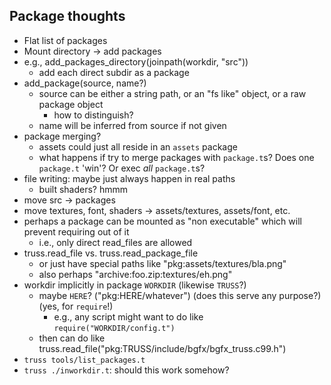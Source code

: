 ## Package thoughts

* Flat list of packages
* Mount directory -> add packages
* e.g., add_packages_directory(joinpath(workdir, "src"))
  * add each direct subdir as a package
* add_package(source, name?)
  * source can be either a string path, or an "fs like" object, or a raw package object
    * how to distinguish?
  * name will be inferred from source if not given
* package merging?
  * assets could just all reside in an `assets` package
  * what happens if try to merge packages with `package.t`s? Does one `package.t` 'win'? Or exec *all* `package.t`s?
* file writing: maybe just always happen in real paths
  * built shaders? hmmm
* move src -> packages
* move textures, font, shaders -> assets/textures, assets/font, etc.
* perhaps a package can be mounted as "non executable" which will prevent requiring out of it
  * i.e., only direct read_files are allowed
* truss.read_file vs. truss.read_package_file
  * or just have special paths like "pkg:assets/textures/bla.png"
  * also perhaps "archive:foo.zip:textures/eh.png"
* workdir implicitly in package `WORKDIR` (likewise `TRUSS`?)
  * maybe `HERE`? ("pkg:HERE/whatever") (does this serve any purpose?) (yes, for `require`!)
    * e.g., any script might want to do like `require("WORKDIR/config.t")`
  * then can do like truss.read_file("pkg:TRUSS/include/bgfx/bgfx_truss.c99.h")
* `truss tools/list_packages.t`
* `truss ./inworkdir.t`: should this work somehow?